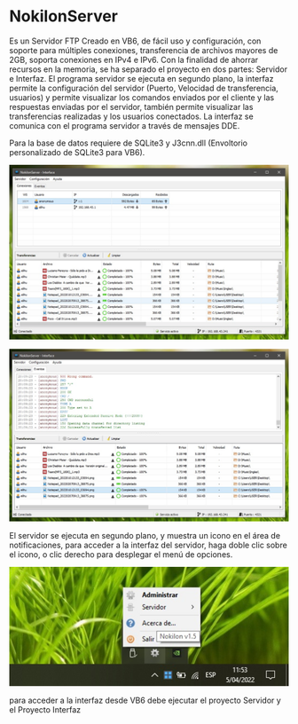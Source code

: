 # NokilonServer
Es un Servidor FTP Creado en VB6, de fácil uso y configuración, con soporte para múltiples conexiones, transferencia de archivos mayores de 2GB, soporta conexiones en IPv4 e IPv6. Con la finalidad de ahorrar recursos en la memoria, se ha separado el proyecto en dos partes: Servidor e Interfaz. El programa servidor se ejecuta en segundo plano, la interfaz permite la configuración del servidor (Puerto, Velocidad de transferencia, usuarios) y permite visualizar los comandos enviados por el cliente y las respuestas enviadas por el servidor, también permite visualizar las transferencias realizadas y los usuarios conectados. La interfaz se comunica con el programa servidor a través de mensajes DDE.

Para la base de datos requiere de SQLite3 y J3cnn.dll (Envoltorio personalizado de SQLite3 para VB6).

 ![ITypeComp::Bind](/server/res/nk-server1.jpg)
 
 
 ![ITypeComp::Bind](/server/res/nk-server0.jpg)
 
El servidor se ejecuta en segundo plano, y muestra un icono en el área de notificaciones, para acceder a la interfaz del servidor, haga doble clic sobre el icono, o clic derecho para desplegar el menú de opciones.

 ![ITypeComp::Bind](/server/res/nk-server2.jpg)
 
para acceder a la interfaz desde VB6 debe ejecutar el proyecto Servidor y el Proyecto Interfaz